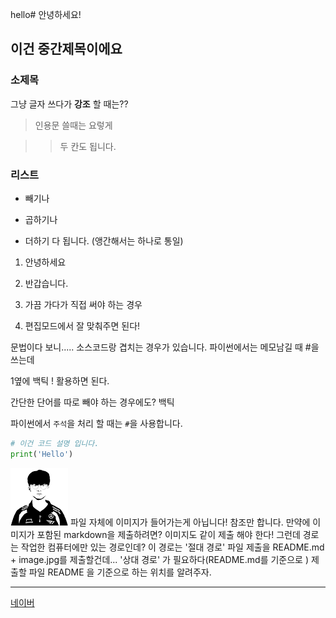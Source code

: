 hello# 안녕하세요!

## 이건 중간제목이에요

### 소제목

그냥 글자 쓰다가 **강조** 할 때는??

> 인용문 쓸때는 요렇게

> > 두 칸도 됩니다.

### 리스트

- 빼기나
* 곱하기나
+ 더하기 다 됩니다. (앵간해서는 하나로 통일)
1. 안녕하세요

2. 반갑습니다.

3. 가끔 가다가 직접 써야 하는 경우

4. 편집모드에서 잘 맞춰주면 된다!

문법이다 보니..... 소스코드랑 겹치는 경우가 있습니다.
파이썬에서는 메모남길 때 #을 쓰는데 

1옆에 백틱 ! 활용하면 된다.

간단한 단어를 따로 빼야 하는 경우에도? 백틱

파이썬에서 `주석`을 처리 할 때는 `#`을 사용합니다.

```python
# 이건 코드 설명 입니다.
print('Hello')
```

![image.png](./imgs/img.png)
파일 자체에 이미지가 들어가는게 아닙니다! 참조만 합니다.
만약에 이미지가 포함된 markdown을 제출하려면? 이미지도 같이 제출 해야 한다!
그런데 경로는 작업한 컴퓨터에만 있는 경로인데? 이 경로는 '절대 경로'
파일 제출을 README.md + image.jpg를 제출할건데... '상대 경로' 가 필요하다(README.md를 기준으로 )
제출할 파일 README 을 기준으로 하는 위치를 알려주자.

----

[네이버](https://naver.com) 